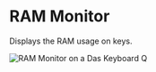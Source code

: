 # RAM Monitor

Displays the RAM usage on keys.

![RAM Monitor on a Das Keyboard Q](https://raw.githubusercontent.com/daskeyboard/daskeyboard-applet--cpu-monitor/master/assets/q-ram-usage.png "Q RAM Monitor")
